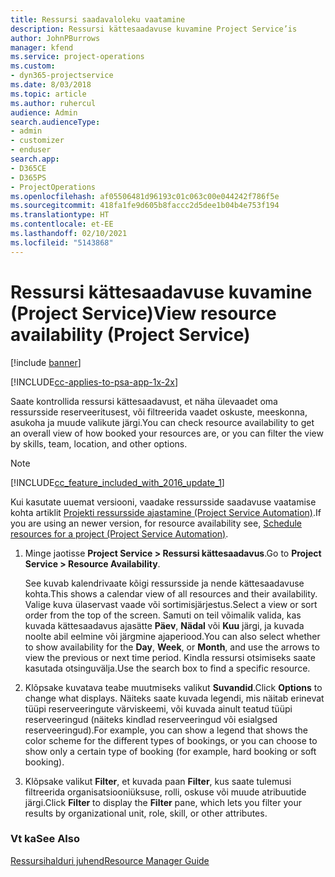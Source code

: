 ```yaml
---
title: Ressursi saadavaloleku vaatamine
description: Ressursi kättesaadavuse kuvamine Project Service’is
author: JohnPBurrows
manager: kfend
ms.service: project-operations
ms.custom:
- dyn365-projectservice
ms.date: 8/03/2018
ms.topic: article
ms.author: ruhercul
audience: Admin
search.audienceType:
- admin
- customizer
- enduser
search.app:
- D365CE
- D365PS
- ProjectOperations
ms.openlocfilehash: af05506481d96193c01c063c00e044242f786f5e
ms.sourcegitcommit: 418fa1fe9d605b8faccc2d5dee1b04b4e753f194
ms.translationtype: HT
ms.contentlocale: et-EE
ms.lasthandoff: 02/10/2021
ms.locfileid: "5143868"
---
```

# <a name="view-resource-availability-project-service"></a><span data-ttu-id="eff8e-103">Ressursi kättesaadavuse kuvamine (Project Service)</span><span class="sxs-lookup"><span data-stu-id="eff8e-103">View resource availability (Project Service)</span></span>

[!include [banner](../includes/psa-now-project-operations.md)]

[!INCLUDE[cc-applies-to-psa-app-1x-2x](../includes/cc-applies-to-psa-app-1x-2x.md)]

<span data-ttu-id="eff8e-104">Saate kontrollida ressursi kättesaadavust, et näha ülevaadet oma ressursside reserveeritusest, või filtreerida vaadet oskuste, meeskonna, asukoha ja muude valikute järgi.</span><span class="sxs-lookup"><span data-stu-id="eff8e-104">You can check resource availability to get an overall view of how booked your resources are, or you can filter the view by skills, team, location, and other options.</span></span>  
  
> [!NOTE]
> [!INCLUDE[cc_feature_included_with_2016_update_1](../includes/cc-feature-included-with-2016-update-1.md)]  
> 
>  <span data-ttu-id="eff8e-105">Kui kasutate uuemat versiooni, vaadake ressursside saadavuse vaatamise kohta artiklit [Projekti ressursside ajastamine (Project Service Automation)](../psa/schedule-resources-project.md).</span><span class="sxs-lookup"><span data-stu-id="eff8e-105">If you are using an newer version, for resource availability see, [Schedule resources for a project (Project Service Automation)](../psa/schedule-resources-project.md).</span></span>  

1. <span data-ttu-id="eff8e-106">Minge jaotisse **Project Service > Ressursi kättesaadavus**.</span><span class="sxs-lookup"><span data-stu-id="eff8e-106">Go to **Project Service > Resource Availability**.</span></span>  

    <span data-ttu-id="eff8e-107">See kuvab kalendrivaate kõigi ressursside ja nende kättesaadavuse kohta.</span><span class="sxs-lookup"><span data-stu-id="eff8e-107">This shows a calendar view of all resources and their availability.</span></span> <span data-ttu-id="eff8e-108">Valige kuva ülaservast vaade või sortimisjärjestus.</span><span class="sxs-lookup"><span data-stu-id="eff8e-108">Select a view or sort order from the top of the screen.</span></span> <span data-ttu-id="eff8e-109">Samuti on teil võimalik valida, kas kuvada kättesaadavus ajasätte **Päev**, **Nädal** või **Kuu** järgi, ja kuvada noolte abil eelmine või järgmine ajaperiood.</span><span class="sxs-lookup"><span data-stu-id="eff8e-109">You can also select whether to show availability for the **Day**, **Week**, or **Month**, and use the arrows to view the previous or next time period.</span></span> <span data-ttu-id="eff8e-110">Kindla ressursi otsimiseks saate kasutada otsinguvälja.</span><span class="sxs-lookup"><span data-stu-id="eff8e-110">Use the search box to find a specific resource.</span></span>  

2. <span data-ttu-id="eff8e-111">Klõpsake kuvatava teabe muutmiseks valikut **Suvandid**.</span><span class="sxs-lookup"><span data-stu-id="eff8e-111">Click **Options** to change what displays.</span></span> <span data-ttu-id="eff8e-112">Näiteks saate kuvada legendi, mis näitab erinevat tüüpi reserveeringute värviskeemi, või kuvada ainult teatud tüüpi reserveeringud (näiteks kindlad reserveeringud või esialgsed reserveeringud).</span><span class="sxs-lookup"><span data-stu-id="eff8e-112">For example, you can show a legend that shows the color scheme for the different types of bookings, or you can choose to show only a certain type of booking (for example, hard booking or soft booking).</span></span>  

3. <span data-ttu-id="eff8e-113">Klõpsake valikut **Filter**, et kuvada paan **Filter**, kus saate tulemusi filtreerida organisatsiooniüksuse, rolli, oskuse või muude atribuutide järgi.</span><span class="sxs-lookup"><span data-stu-id="eff8e-113">Click **Filter** to display the **Filter** pane, which lets you filter your results by organizational unit, role, skill, or other attributes.</span></span>  

### <a name="see-also"></a><span data-ttu-id="eff8e-114">Vt ka</span><span class="sxs-lookup"><span data-stu-id="eff8e-114">See Also</span></span>  
 [<span data-ttu-id="eff8e-115">Ressursihalduri juhend</span><span class="sxs-lookup"><span data-stu-id="eff8e-115">Resource Manager Guide</span></span>](../psa/resource-manager-guide.md)
